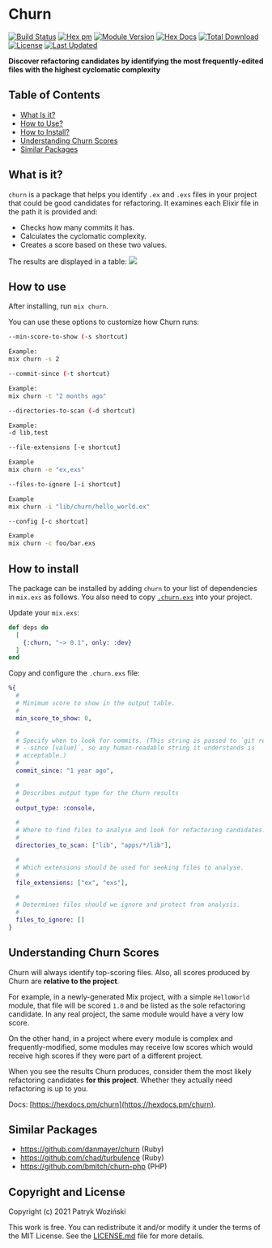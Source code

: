 # Churn

[![Build Status](https://github.com/patrykwozinski/churn/workflows/CI/badge.svg)](https://github.com/patrykwozinski/churn/actions)
[![Hex pm](https://img.shields.io/hexpm/v/churn.svg?style=flat)](https://hex.pm/packages/churn)
[![Module Version](https://img.shields.io/hexpm/v/churn.svg)](https://hex.pm/packages/churn)
[![Hex Docs](https://img.shields.io/badge/hex-docs-lightgreen.svg)](https://hexdocs.pm/churn/)
[![Total Download](https://img.shields.io/hexpm/dt/churn.svg)](https://hex.pm/packages/churn)
[![License](https://img.shields.io/hexpm/l/churn.svg)](https://github.com/patrykwozinski/churn/blob/master/LICENSE.md)
[![Last Updated](https://img.shields.io/github/last-commit/patrykwozinski/churn.svg)](https://github.com/patrykwozinski/churn/commits/master)

**Discover refactoring candidates by identifying the most frequently-edited files with the highest cyclomatic complexity**

## Table of Contents
* [What Is it?](#what-is-it)
* [How to Use?](#how-to-use)
* [How to Install?](#how-to-install)
* [Understanding Churn Scores](#understanding-churn-scores)
* [Similar Packages](#similar-packages)

## What is it?
`churn` is a package that helps you identify `.ex` and `.exs` files in your project that could be good candidates for refactoring. It examines each Elixir file in the path it is provided and:
* Checks how many commits it has.
* Calculates the cyclomatic complexity.
* Creates a score based on these two values.

The results are displayed in a table:
![](asset/img/example.png)

## How to use

After installing, run `mix churn`.

You can use these options to customize how Churn runs:

```sh
--min-score-to-show (-s shortcut)

Example:
mix churn -s 2
```

```sh
--commit-since (-t shortcut)

Example:
mix churn -t "2 months ago"
```

```sh
--directories-to-scan (-d shortcut)

Example:
-d lib,test
```

```sh
--file-extensions [-e shortcut]

Example
mix churn -e "ex,exs"
```

```sh
--files-to-ignore [-i shortcut]

Example
mix churn -i "lib/churn/hello_world.ex"
```

```sh
--config [-c shortcut]

Example
mix churn -c foo/bar.exs
```

## How to install

The package can be installed by adding `churn` to your list of dependencies in `mix.exs` as follows.
You also need to copy [`.churn.exs`](.churn.exs) into your project.

Update your `mix.exs`:
```elixir
def deps do
  [
    {:churn, "~> 0.1", only: :dev}
  ]
end
```

Copy and configure the `.churn.exs` file:
```elixir
%{
  #
  # Minimum score to show in the output table.
  #
  min_score_to_show: 0,

  #
  # Specify when to look for commits. (This string is passed to `git rev-list
  # --since [value]`, so any human-readable string it understands is
  # acceptable.)
  #
  commit_since: "1 year ago",

  #
  # Describes output type for the Churn results
  #
  output_type: :console,

  #
  # Where to find files to analyse and look for refactoring candidates.
  #
  directories_to_scan: ["lib", "apps/*/lib"],

  #
  # Which extensions should be used for seeking files to analyse.
  #
  file_extensions: ["ex", "exs"],

  #
  # Determines files should we ignore and protect from analysis.
  #
  files_to_ignore: []
}
```

## Understanding Churn Scores

Churn will always identify top-scoring files.
Also, all scores produced by Churn are **relative to the project**.

For example, in a newly-generated Mix project, with a simple `HelloWorld` module, that file will be scored `1.0` and be listed as the sole refactoring candidate.
In any real project, the same module would have a very low score.

On the other hand, in a project where every module is complex and frequently-modified, some modules may receive low scores which would receive high scores if they were part of a different project.

When you see the results Churn produces, consider them the most likely refactoring candidates **for this project**.
Whether they actually need refactoring is up to you.

Docs: [https://hexdocs.pm/churn](https://hexdocs.pm/churn).

## Similar Packages
* https://github.com/danmayer/churn (Ruby)
* https://github.com/chad/turbulence (Ruby)
* https://github.com/bmitch/churn-php (PHP)

## Copyright and License

Copyright (c) 2021 Patryk Woziński

This work is free. You can redistribute it and/or modify it under the
terms of the MIT License. See the [LICENSE.md](./LICENSE.md) file for more details.
